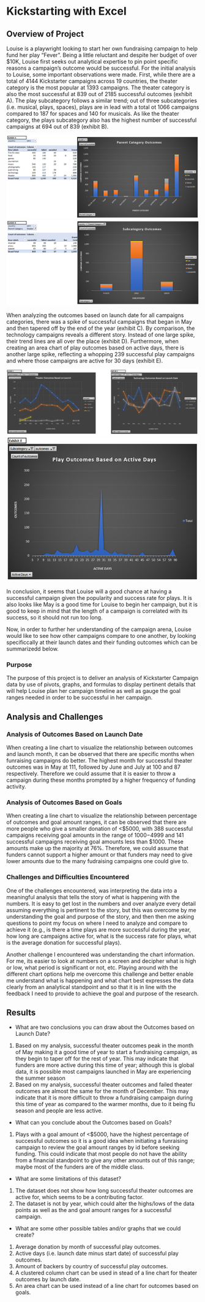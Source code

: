 # Kickstarting with Excel

## Overview of Project
 Louise is a playwright looking to start her own fundraising campaign to help fund her play “Fever”. Being a little reluctant and despite her budget of over $10K, Louise first seeks out analytical expertise to pin point specific reasons a campaign’s outcome would be successful. For the initial analysis to Louise, some important observations were made. First, while there are a total of 4144 Kickstarter campaigns across 19 countries, the theater category is the most popular at 1393 campaigns. The theater category is also the most successful at 839 out of 2185 successful outcomes (exhibit A). The play subcategory follows a similar trend; out of three subcategories (i.e. musical, plays, spaces), plays are in lead with a total ot 1066 campaigns compared to 187 for spaces and 140 for musicals. As like the theater category, the plays subcategory also has the highest number of successful campaigns at 694 out of 839 (exhibit B). 

![alt tag](https://github.com/elrvra/kickstarter-analysis/blob/main/Exhibit_A_Parent_Category_Outcomes.png)
![alt tag](https://github.com/elrvra/kickstarter-analysis/blob/main/Exhibit_B_Subcategory_Outcomes.png)

 When analyzing the outcomes based on launch date for all campaigns categories, there was a spike of successful campaigns that began in May and then tapered off by the end of the year (exhibit C). By comparison, the technology campaigns reveals a different story. Instead of one large spike, their trend lines are all over the place (exhibit D). Furthermore, when creating an area chart of play outcomes based on active days, there is another large spike, reflecting a whopping 239 successful play campaigns and where those campaigns are active for 30 days (exhibit E). 

![alt tag](https://github.com/elrvra/kickstarter-analysis/blob/main/Exhibit_C_D_Theater_Technology_Outcomes_Based_On_Launch_Date.png)
![alt tag](https://github.com/elrvra/kickstarter-analysis/blob/main/Exhibit_E_Play_Outcomes_Based_On_Active_Days.png)

 In conclusion, it seems that Louise will a good chance at having a successful campaign given the popularity and success rate for plays. It is also looks like May is a good time for Louise to begin her campaign, but it is good to keep in mind that the length of a campaign is correlated with its success, so it should not run too long.
 
 Now, in order to further her understanding of the campaign arena, Louise would like to see how other campaigns compare to one another, by looking specificcally at their launch dates and their funding outcomes which can be summarizedd below.

### Purpose
 The purpose of this project is to deliver an analysis of Kickstarter Campaign data by use of pivots, graphs, and formulas to display pertinent details that will help Louise plan her campaign timeline as well as gauge the goal ranges needed in order to be successful in her campaign. 

## Analysis and Challenges

### Analysis of Outcomes Based on Launch Date
When creating a line chart to visualize the relationship between outcomes and launch month, it can be observed that there are specific months when funraising campaigns do better. The highest month for successful theater outcomes was in May at 111, followed by June and July at 100 and 87 respectively. Therefore we could assume that it is easier to throw a campaign during these months prompted by a higher frequency of funding activity. 

### Analysis of Outcomes Based on Goals
When creating a line chart to visualize the relationship between percentage of outcomes and goal amount ranges, it can be observed that there are more people who give a smaller donation of <$5000, with 388 successful campaigns receiving goal amounts in the range of $1000-$4999 and 141 successful campaigns receiving goal amounts less than $1000. These amounts make up the majority at 76%. Therefore, we could assume that funders cannot support a higher amount or that funders may need to give lower amounts due to the many fudraising campaigns one could give to.

### Challenges and Difficulties Encountered
One of the challenges encountered, was interpreting the data into a meaningful analysis that tells the story of what is happening with the numbers. It is easy to get lost in the numbers and over analyze every detail assuming everything is pertinent to the story, but this was overcome by me understanding the goal and purpose of the story, and then then me asking questions to point my focus on where I need to analyze and compare to achieve it (e.g., is there a time plays are more successful during the year, how long are campaigns active for, what is the success rate for plays, what is the average donation for successful plays).

Another challenge I encountered was understanding the chart information. For me, its easier to look at numbers on a screen and decipher what is high or low, what period is significant or not, etc. Playing around with the different chart options help me overcome this challenge and better enable me understand what is happening and what chart best expresses the data clearly from an analytical standpoint and so that it is in line with the feedback I need to provide to achieve the goal and purpose of the research. 

## Results

- What are two conclusions you can draw about the Outcomes based on Launch Date?
1. Based on my analysis, successful theater outcomes peak in the month of May making it a good time of year to start a fundraising campaign, as they begin to taper off for the rest of year. This may indicate that funders are more active during this time of year; although this is global data, it is possible most campaigns launched in May are experiencing the summer season
2. Based on my analysis, successful theater outcomes and failed theater outcomes are almost the same for the month of December. This may indicate that it is more difficult to throw a fundraising campaign during this time of year as compared to the warmer months, due to it being flu season and people are less active.

- What can you conclude about the Outcomes based on Goals?
1. Plays with a goal amount of <$5000, have the highest percentage of successful outcomes so it is a good idea when initiating a funraising campaign to review the goal amount ranges by id before seeking funding. This could indicate that most people do not have the ability from a financial standpoint to give any other amounts out of this range; maybe most of the funders are of the middle class.

- What are some limitations of this dataset?
1. The dataset does not show how long successful theater outcomes are active for, which seems to be a contributing factor.
2. The dataset is not by year, which could alter the highs/lows of the data points as well as the and goal amount ranges for a successful campaign.

- What are some other possible tables and/or graphs that we could create?
1. Average donation by month of successful play outcomes.
2. Active days (i.e. launch date minus start date) of successful play outcomes.
3. Amount of backers by country of successful play outcomes.
4. A clustered column chart can be used in stead of a line chart for theater outcomes by launch date.
5. An area chart can be used instead of a line chart for outcomes based on goals. 